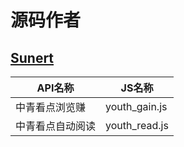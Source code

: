 # 源码作者
 ## [Sunert](https://github.com/Sunert)
 | API名称 | JS名称 |
 | ---------------- | ------------------- |
 | 中青看点浏览赚      |    youth_gain.js     |
 | 中青看点自动阅读     |   youth_read.js     |
